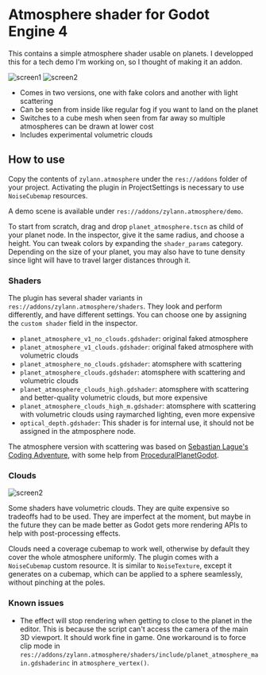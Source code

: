 Atmosphere shader for Godot Engine 4
====================================

This contains a simple atmosphere shader usable on planets. I developped this for a tech demo I'm working on, so I thought of making it an addon.

![screen1](https://user-images.githubusercontent.com/1311555/107590266-9ffe2e80-6bff-11eb-83af-33c25ce3f0a8.png)
![screen2](https://zylannprods.fr/images/godot/plugins/atmosphere/screen2.png)

- Comes in two versions, one with fake colors and another with light scattering
- Can be seen from inside like regular fog if you want to land on the planet
- Switches to a cube mesh when seen from far away so multiple atmospheres can be drawn at lower cost
- Includes experimental volumetric clouds


How to use
-----------

Copy the contents of `zylann.atmosphere` under the `res://addons` folder of your project.
Activating the plugin in ProjectSettings is necessary to use `NoiseCubemap` resources.

A demo scene is available under `res://addons/zylann.atmosphere/demo`.

To start from scratch, drag and drop `planet_atmosphere.tscn` as child of your planet node. In the inspector, give it the same radius, and choose a height. You can tweak colors by expanding the `shader_params` category. Depending on the size of your planet, you may also have to tune density since light will have to travel larger distances through it.

### Shaders

The plugin has several shader variants in `res://addons/zylann.atmosphere/shaders`. They look and perform differently, and have different settings. You can choose one by assigning the `custom shader` field in the inspector.

- `planet_atmosphere_v1_no_clouds.gdshader`: original faked atmosphere
- `planet_atmosphere_v1_clouds.gdshader`: original faked atmosphere with volumetric clouds
- `planet_atmosphere_no_clouds.gdshader`: atomsphere with scattering
- `planet_atmosphere_clouds.gdshader`: atomsphere with scattering and volumetric clouds
- `planet_atmosphere_clouds_high.gdshader`: atomsphere with scattering and better-quality volumetric clouds, but more expensive
- `planet_atmosphere_clouds_high_m.gdshader`: atomsphere with scattering with volumetric clouds using raymarched lighting, even more expensive
- `optical_depth.gdshader`: This shader is for internal use, it should not be assigned in the atmposphere node.

The atmosphere version with scattering was based on [Sebastian Lague's Coding Adventure](https://www.youtube.com/watch?v=dzcFB_9xHtg), with some help from [ProceduralPlanetGodot](https://github.com/athillion/ProceduralPlanetGodot).

### Clouds

![screen2](https://zylannprods.fr/images/godot/plugins/atmosphere/screen3.png)

Some shaders have volumetric clouds. They are quite expensive so tradeoffs had to be used. They are imperfect at the moment, but maybe in the future they can be made better as Godot gets more rendering APIs to help with post-processing effects.

Clouds need a coverage cubemap to work well, otherwise by default they cover the whole atmosphere uniformly. The plugin comes with a `NoiseCubemap` custom resource. It is similar to `NoiseTexture`, except it generates on a cubemap, which can be applied to a sphere seamlessly, without pinching at the poles.

### Known issues

- The effect will stop rendering when getting to close to the planet in the editor. This is because the script can't access the camera of the main 3D viewport. It should work fine in game. One workaround is to force clip mode in `res://addons/zylann.atmosphere/shaders/include/planet_atmosphere_main.gdshaderinc` in `atmosphere_vertex()`.
